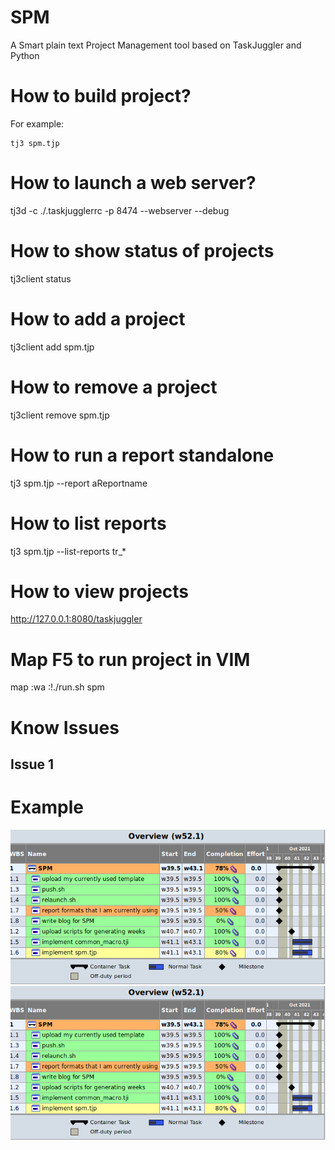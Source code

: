 # SPM
A Smart plain text Project Management tool based on TaskJuggler and Python

# How to build project?

For example: 

	tj3 spm.tjp

# How to launch a web server?

tj3d -c ./.taskjugglerrc -p 8474  --webserver --debug

# How to show status of projects

tj3client status

# How to add a project

tj3client add spm.tjp

# How to remove a project

tj3client remove spm.tjp

# How to run a report standalone

tj3 spm.tjp --report aReportname

# How to list reports

tj3 spm.tjp --list-reports tr_*

# How to view projects

http://127.0.0.1:8080/taskjuggler

# Map F5 to run project in VIM

map <F5> :wa <CR> :!./run.sh spm<CR>

# Know Issues
## Issue 1

# Example
![Image](https://github.com/abiaog/spm/blob/master/overview.png)
![Image](overview.png)




